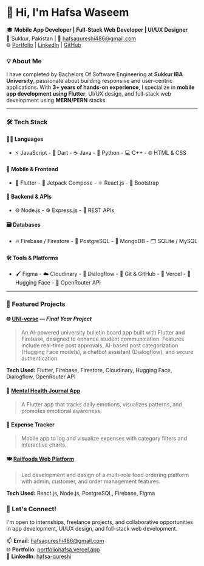 # 👋 Hi, I'm Hafsa Waseem

🎓 **Mobile App Developer  | Full-Stack Web Developer | UI/UX Designer**  
📍 Sukkur, Pakistan | 📧 hafsaqureshi486@gmail.com  
🌐 [Portfolio](https://portfoliohafsa.vercel.app) | [LinkedIn](https://linkedin.com/in/hafsa-qureshi-51aa93286) | [GitHub](https://github.com/HafsaQureshi1)



### 💡 About Me

I have completed by Bachelors Of Software Engineering  at **Sukkur IBA University**, passionate about building responsive and user-centric applications. With **3+ years of hands-on experience**, I specialize in **mobile app development using Flutter**, UI/UX design, and full-stack web development using **MERN/PERN** stacks.  



---


### 🛠 Tech Stack

#### 🧑‍💻 Languages
- ⚡ JavaScript   - 💙 Dart   - ☕ Java   - 🐍 Python   - 💻 C++   - 🌐 HTML & CSS

#### 📱 Mobile & Frontend
- 📱 Flutter  - 💠 Jetpack Compose  - ⚛️ React.js  - 🎨 Bootstrap

#### 🔧 Backend & APIs
- 🌐 Node.js  - ⚙️ Express.js  - 🔗 REST APIs

#### 🗃️ Databases
- 🔥 Firebase / Firestore  - 🐘 PostgreSQL  - 🍃 MongoDB  - 🗂️ SQLite / MySQL

#### 🛠 Tools & Platforms
- 🖌️ Figma  - ☁️ Cloudinary  - 🧠 Dialogflow  - 🧪 Git & GitHub  - 🚀 Vercel  - 🧠 Hugging Face  - 🧬 OpenRouter API



---

### 📱 Featured Projects

#### 🌐 [UNI-verse](https://github.com/HafsaQureshi1) — *Final Year Project*  
> An AI-powered university bulletin board app built with Flutter and Firebase, designed to enhance student communication. Features include real-time post approvals, AI-based post categorization (Hugging Face models), a chatbot assistant (Dialogflow), and secure authentication.  

**Tech Used:** Flutter, Firebase, Firestore, Cloudinary, Hugging Face, Dialogflow, OpenRouter API  



#### 💭 [Mental Health Journal App](https://github.com/HafsaQureshi1)  
> A Flutter app that tracks daily emotions, visualizes patterns, and promotes emotional awareness.  


#### 💸 Expense Tracker  
> Mobile app to log and visualize expenses with category filters and interactive charts.



#### 🍽️ [Railfoods Web Platform](https://github.com/HafsaQureshi1)  
> Led development and design of a multi-role food ordering platform with admin, customer, and order management features.  

**Tech Used:** React.js, Node.js, PostgreSQL, Firebase, Figma  




### 🤝 Let's Connect!
I'm open to internships, freelance projects, and collaborative opportunities in app development, UI/UX design, and full-stack web development.

📫 **Email**: hafsaqureshi486@gmail.com  
🌐 **Portfolio**: [portfoliohafsa.vercel.app](https://portfoliohafsa.vercel.app)  
🔗 **LinkedIn**: [hafsa-qureshi](https://linkedin.com/in/hafsa-qureshi-51aa93286)

